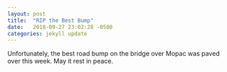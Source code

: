 ```yaml
---
layout: post
title:  "RIP the Best Bump"
date:   2018-09-27 23:02:28 -0500
categories: jekyll update
---
```

Unfortunately, the best road bump on the bridge over Mopac was paved over this week. May it rest in peace.
